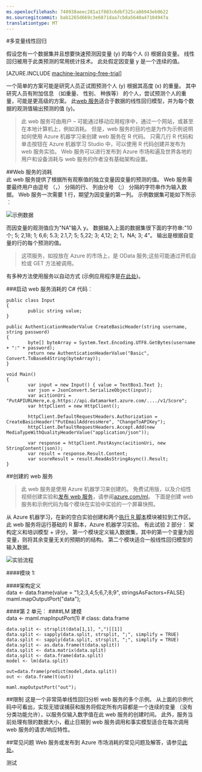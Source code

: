 ```yaml
---
ms.openlocfilehash: 740938aeec281a1f803c6dbf325ca86943eb0622
ms.sourcegitcommit: bab1265d669c3e6871daa7cb8a5640a47104947a
translationtype: MT
---
```

<properties 
    pageTitle="多变量线性回归 |Microsoft Azure" 
    description="多变量线性回归" 
    services="machine-learning" 
    documentationCenter="" 
    authors="jaymathe" 
    manager="paulettm" 
    editor="cgronlun"/>

<tags 
    ms.service="machine-learning" 
    ms.workload="data-services" 
    ms.tgt_pltfrm="na" 
    ms.devlang="na" 
    ms.topic="article" 
    ms.date="09/02/2015" 
    ms.author="jaymathe"/> 


#多变量线性回归   
 

 
假设您有一个数据集并且想要快速预测因变量 (y) 的每个人 (i) 根据自变量。 线性回归被用于此类预测的常用统计技术。 此处假定因变量 y 是一个连续的值。  


[AZURE.INCLUDE [machine-learning-free-trial](../../includes/machine-learning-free-trial.md)]  

一个简单的方案可能是研究人员正试图预测个人 (y) 根据其高度 (x) 的重量。 其中研究人员有附加信息 （如重量、 性别、 种族等） 的个人，尝试预测个人的重量，可能是更高级的方案。 此[web 服务]( https://datamarket.azure.com/dataset/aml_labs/multivariate_regression)适合于数据的线性回归模型，并为每个数据的观测值输出预测的值 (y)。

>此 web 服务可由用户 – 可能通过移动应用程序中，通过一个网站，或甚至在本地计算机上，例如消耗。 但是，web 服务的目的也是为作为示例说明如何使用 Azure 机器学习来创建 web 服务在 R 代码。 只需几行 R 代码和单击按钮在 Azure 机器学习 Studio 中，可以使用 R 代码创建并发布为 web 服务实验。 Web 服务可以进行发布到 Azure 市场和遍及世界各地的用户和设备消耗与 web 服务的作者没有基础架构设置。  

##Web 服务的消耗  
此 web 服务提供了根据所有观察值的独立变量因变量的预测的值。 Web 服务需要最终用户由逗号 （，） 分隔的行、 列由分号 （;） 分隔的字符串作为输入数据。 Web 服务一次需要 1 行，期望为因变量的第一列。 示例数据集可能如下所示︰

![示例数据][1]

而因变量的观测值应为"NA"输入 y。 数据输入上面的数据集很下面的字符串:"10 个; 5; 2,18; 1; 6,6; 5.3; 2.1,7; 5; 5,22; 3; 4,12; 2; 1，NA; 3; 4"。 输出是根据自变量的行的每个预测的值。 

>这项服务，如投放在 Azure 的市场上，是 OData 服务;这些可能通过开机自检或 GET 方法被调用。 

有多种方法使用服务以自动方式 (示例应用程序是[在此处](http://microsoftazuremachinelearning.azurewebsites.net/MultipleLinearRegressionService.aspx ))。

###启动 web 服务消耗的 C# 代码︰

    public class Input
    {
            public string value;
    }
    
    public AuthenticationHeaderValue CreateBasicHeader(string username, string password)
    {
            byte[] byteArray = System.Text.Encoding.UTF8.GetBytes(username + ":" + password);
            return new AuthenticationHeaderValue("Basic", Convert.ToBase64String(byteArray));
    }
    
    void Main()
    {
            var input = new Input() { value = TextBox1.Text };
            var json = JsonConvert.SerializeObject(input);
            var acitionUri = "PutAPIURLHere,e.g.https://api.datamarket.azure.com/..../v1/Score";
            var httpClient = new HttpClient();
    
            httpClient.DefaultRequestHeaders.Authorization = CreateBasicHeader("PutEmailAddressHere", "ChangeToAPIKey");
            httpClient.DefaultRequestHeaders.Accept.Add(new MediaTypeWithQualityHeaderValue("application/json"));
    
            var response = httpClient.PostAsync(acitionUri, new StringContent(json));
            var result = response.Result.Content;
            var scoreResult = result.ReadAsStringAsync().Result;
    }




##创建的 web 服务  
>此 web 服务是使用 Azure 机器学习来创建的。 免费试用版，以及介绍性视频创建实验和[发布 web 服务](machine-learning-publish-a-machine-learning-web-service.md)，请参阅[azure.com/ml](http://azure.com/ml)。 下面是创建 web 服务和示例代码为每个模块在实验中实验的一个屏幕快照。


从 Azure 机器学习，在新的空白实验创建和两个[执行 R 脚本][执行 r 脚本]模块被拉到工作区。 此 web 服务将运行基础的 R 脚本，Azure 机器学习实验。 有此试验 2 部分︰ 架构定义和培训模型 + 评分。 第一个模块定义输入数据集，其中的第一个变量为因变量，则将其余变量无关的预期的的结构。 第二个模块适合一般线性回归模型的输入数据。  
  
![实验流程][3]

####模块 1:
 
####架构定义  
    data <- data.frame(value = "1;2;3,4;5;6,7;8;9", stringsAsFactors=FALSE) maml.mapOutputPort("data");  

####第 2 单元︰
####LM 建模   
    data <- maml.mapInputPort(1) # class: data.frame  
  
    data.split <- strsplit(data[1,1], ",")[[1]]  
    data.split <- sapply(data.split, strsplit, ";", simplify = TRUE)  
    data.split <- sapply(data.split, strsplit, ";", simplify = TRUE)  
    data.split <- as.data.frame(t(data.split)) 
    data.split <- data.matrix(data.split) 
    data.split <- data.frame(data.split) 
    model <- lm(data.split)  

    out=data.frame(predict(model,data.split))  
    out <- data.frame(t(out))

    maml.mapOutputPort("out");  
 
##限制
这是一个非常简单线性回归分析 web 服务的多个示例。 从上面的示例代码中可看出，实现无错误捕获和服务将假定所有内容都是一个连续的变量 （没有分类功能允许），以服务仅输入数字值在此 web 服务的创建时间。 此外，服务当前处理有限的数据大小，截止日期到 web 服务调用和事实模型适合在每次调用 web 服务的请求/响应特性。 

##常见问题
Web 服务或发布到 Azure 市场消耗的常见问题及解答，请参见[此处](machine-learning-marketplace-faq.md)。

[1]: ./media/machine-learning-r-csharp-multivariate-linear-regression/multireg-img1.png
[2]: ./media/machine-learning-r-csharp-multivariate-linear-regression/multireg-img2.png
[3]: ./media/machine-learning-r-csharp-multivariate-linear-regression/multireg-img3.png


<!-- Module References -->
[执行 r 脚本]: https://msdn.microsoft.com/library/azure/30806023-392b-42e0-94d6-6b775a6e0fd5/
 

测试
